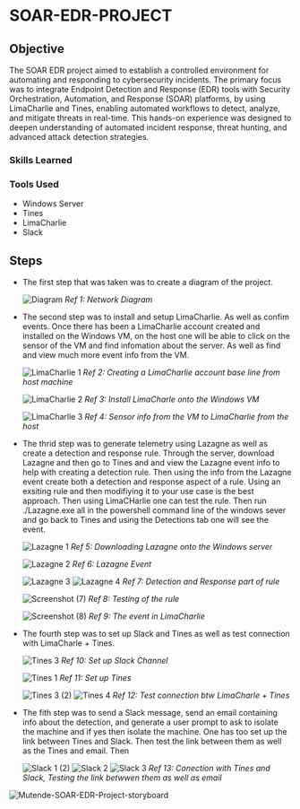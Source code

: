 # SOAR-EDR-PROJECT

## Objective

The SOAR EDR project aimed to establish a controlled environment for automating and responding to cybersecurity incidents. The primary focus was to integrate Endpoint Detection and Response (EDR) tools with Security Orchestration, Automation, and Response (SOAR) platforms, by using LimaCharlie and Tines, enabling automated workflows to detect, analyze, and mitigate threats in real-time. This hands-on experience was designed to deepen understanding of automated incident response, threat hunting, and advanced attack detection strategies.

### Skills Learned

### Tools Used
- Windows Server
- Tines
- LimaCharlie
- Slack

## Steps
- The first step that was taken was to create a diagram of the project.

  ![Diagram](https://github.com/user-attachments/assets/3b7aca6d-597b-4c3c-bb03-4e44ec90f4f0)
   *Ref 1: Network Diagram*

- The second step was to install and setup LimaCharlie. As well as confim events. Once there has been a LimaCharlie account created and installed on the Windows VM, on the host one will be able to click on the sensor of the VM and find infomation about the server. As well as find and view much more event info from the VM.

  ![LimaCharlie 1](https://github.com/user-attachments/assets/1f026962-2d8d-41bc-b180-eb4e0174f4c6)
  *Ref 2: Creating a LimaCharlie account base line from host machine*

  ![LimaCharlie 2](https://github.com/user-attachments/assets/06c0e98d-a20f-4b78-a2e9-168e9c0e7bc4)
  *Ref 3: Install LimaCharle onto the Windows VM*

  ![LimaCharlie 3](https://github.com/user-attachments/assets/7f94fdf6-ccf4-4368-83fa-972a28293dbf)
 *Ref 4: Sensor info from the VM to LimaCharlie from the host*

- The thrid step was to generate telemetry using Lazagne as well as create a detection and response rule. Through the server, download Lazagne and then go to Tines and and view the Lazagne event info to help with creating a detection rule. Then using the info from the Lazagne event create both a detection and response aspect of a rule. Using an exsiting rule and then modifiying it to your use case is the best approach. Then using LimaCHarlie one can test the rule. Then run ./Lazagne.exe all in the powershell command line of the windows sever and go back to Tines and using the Detections tab one will see the event. 
  
  ![Lazagne 1](https://github.com/user-attachments/assets/d44bb59e-b140-4c7e-8db4-4e366f24ed31)
  *Ref 5: Downloading Lazagne onto the Windows server*

  ![Lazagne 2](https://github.com/user-attachments/assets/44b10564-1641-4d16-b593-c38610c534b1)
  *Ref 6: Lazagne Event*

  ![Lazagne 3](https://github.com/user-attachments/assets/e958d0a4-f73c-43be-a449-733df96268d6)
  ![Lazagne 4](https://github.com/user-attachments/assets/7c4c2596-c789-43f4-a0cf-84056a2df6c5)
  *Ref 7: Detection and Response part of rule*

  ![Screenshot (7)](https://github.com/user-attachments/assets/bbd2c603-075f-4587-807b-21605d0bef6f)
  *Ref 8: Testing of the rule*

  ![Screenshot (8)](https://github.com/user-attachments/assets/462a6440-a86a-40d0-85f2-daeb81e306b3)
  *Ref 9: The event in LimaCharlie*

- The fourth step was to set up Slack and Tines as well as test connection with LimaCharle + Tines.

  ![Tines 3](https://github.com/user-attachments/assets/afaad2b7-dda0-4c21-b9d6-e8f8dd8bfa95)
  *Ref 10: Set up Slack Channel*
  
  ![Tines 1](https://github.com/user-attachments/assets/aa3a961d-6c38-4aaf-b249-34498c654f63)
  *Ref 11: Set up Tines*

  ![Tines 3 (2)](https://github.com/user-attachments/assets/69c771d2-f1eb-4aaa-b395-b7d6dcae4f87)
  ![Tines 4](https://github.com/user-attachments/assets/e33cf832-5ac5-42b0-9db5-0be51269a84a)
  *Ref 12: Test connection btw LimaCharle + Tines*

- The fith step was to send a Slack message, send an email containing info about the detection, and generate a user prompt to ask to isolate the machine and if yes then isolate the machine. One has too set up the link between Tines and Slack. Then test the link between them as well as the Tines and email. Then 

  ![Slack 1 (2)](https://github.com/user-attachments/assets/38a44b69-20cd-4836-9b2a-8e6a8b17285d)
  ![Slack 2](https://github.com/user-attachments/assets/b0eed4bf-e02e-474c-bf87-966ffd475238)
  ![Slack 3](https://github.com/user-attachments/assets/981d18cc-93a5-402d-9742-05bf45e1f499)
  *Ref 13: Conection with Tines and Slack, Testing the link betwwen them as well as email*

![Mutende-SOAR-EDR-Project-storyboard](https://github.com/user-attachments/assets/c5e27be9-9dff-4d18-9d78-158a621fc207)



